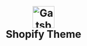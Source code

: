 <h1 align="center">
  <img alt="Gatsby" src="resources/shopify-gatsby.png" height="60px" />
  <br/>
  Shopify Theme
</h1>
